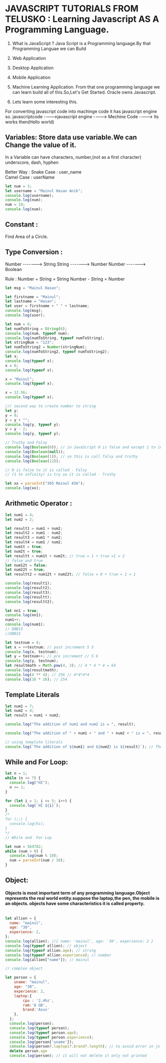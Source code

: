 # JAVASCRIPT TUTORIALS FROM TELUSKO : Learning Javascript AS A Programming Language.

1. What is JavaScript ?
   Java Script is a Programming language.By that Programming Languae we can Build
1. Web Application
1. Desktop Application
1. Mobile Application
1. Machine Learning
   Application. From that one programming language we can learn build all of this.So,Let's Get Started.
   Oracle owns Javascript.

1. Lets learn some interesting this.

For converting javascript code into machinge code it has javascript engine
so.
javascriptcode ---->javascript engine ----> Mechine Code ----> Its works then(Hello world)

## Variables: Store data use variable.We can Change the value of it.

In a Variable can have
characters,
number,(not as a first character)
underscore,
dash,
hyphen

Better Way :
Snake Case : user_name  
 Camel Case : userName

```.js
let num = 3;
let username = "Mainul Hasan Anik";
console.log(username);
console.log(num);
num = 10;
console.log(num);
```

## Constant :

Find Area of a Circle.

## Type Conversion :

Number -------> String
String -------> Number
Number -------> Boolean

Rule :
Number + String = String
Number - String = Number

```js
let msg = "Mainul Hasan";

let firstname = "Mainul";
let lastname = "Hasan";
let user = firstname + " " + lastname;
console.log(msg);
console.log(user);

let num = 6;
let numToString = String(6);
console.log(num, typeof num);
console.log(numToString, typeof numToString);
let stringNum = "123";
let numToString2 = Number(stringNum);
console.log(numToString2, typeof numToString2);
let x;
console.log(typeof x);
x = 6;
console.log(typeof x);

x = "Mainul";
console.log(typeof x);

x = 12.56;
console.log(typeof x);

/// second way to create number to string
let y;
y = 8;
y = y + "";
console.log(y, typeof y);
y = y - 2;
console.log(y, typeof y);

// Truthy and Falsy
console.log(Boolean(0)); // in JavaScript 0 is false and except 1 to infinity is true.
console.log(Boolean(null));
console.log(Boolean(1)); // so this is call falsy and truthy
console.log(Boolean(12));

// 0 is false to it is called - Falsy
// (1 to infinity) is try so it is called - Truthy

let xx = parseInt("365 Mainul 456");
console.log(xx);
```

## Arithmetic Operator :

```js
let num1 = 4;
let num2 = 2;

let result1 = num1 + num2;
let result2 = num1 - num2;
let result3 = num1 * num2;
let result4 = num1 / num2;
let num1t = true;
let num2t = true;
let resultt = num1t + num2t; // true = 1 + true =1 = 2
// false and true
let num12t = false;
let num22t = true;
let resultt2 = num12t + num22t; // false = 0 + true = 1 = 1

console.log(result1);
console.log(result2);
console.log(result3);
console.log(resultt);
console.log(resultt2);

let nn1 = true;
console.log(nn1);
num1++;
console.log(num1);
// DBB13
//DBB15

let testnum = 4;
let x = ++testnum; // post increment 5 5
console.log(x, testnum);
let y = testnum++; // pre increment // 5 6
console.log(y, testnum);
let resultmath = Math.pow(4, 3); // 4 * 4 * 4 = 64
console.log(resultmath);
console.log(4 ** 4); // 256 // 4*4*4*4
console.log(16 * 16); // 254
```

## Template Literals

```js
let num1 = 7;
let num2 = 4;
let result = num1 + num2;

console.log("The addition of num1 and num2 is = ", result);

console.log("The addition of " + num1 + " and " + num2 + " is = ", result); // The addition of 7 and 4 is =  11

// using template literals
console.log(`The addition of ${num1} and ${num2} is ${result}`); // The addition of 7 and 4 is 11 11
```

## While and For Loop:

```js
let n = 1;
while (n <= 7) {
  console.log("HI");
  n += 1;
}

for (let i = 1; i <= 5; i++) {
  console.log(`HI ${i}`);
}
/*
for (;;) {
  console.log(hi);
}
*/
// While and  For Lop

let num = 564782;
while (num > 0) {
  console.log(num % 10);
  num = parseInt(num / 10);
}
```

## Object:

#### Objects is most important term of any programming language.Object represents the real world entity.suppose the laptop,the pen, the mobile is an objects. objects have some characteristics it is called property.

```js

let allien = {
  name: "mainul",
  age: "30",
  experience: 2,
};
console.log(allien); //{ name: 'mainul', age: '30', experience: 2 }
console.log(typeof allien); // object
console.log(typeof allien.age); // string
console.log(typeof allien.experience); // number
console.log(allien["name"]); // mainul

// complex object

let person = {
    uname: "mainul",
    age: "30",
    experience: 2,
    laptop:{
        cpu : '2.4hz',
        ram:'8 GB',
        brand:'Asus'
    },
  };
  console.log(person);
  console.log(typeof person);
  console.log(typeof person.age);
  console.log(typeof person.experience);
  console.log(person['uname']);
  console.log(person?.laptop1?.brand?.length); // to avoid error in js // if brand is not there then undefined will be print
  delete person.age
  console.log(person); // it will not delete it only not printed 
```
